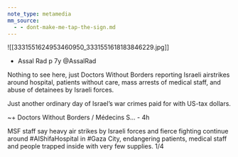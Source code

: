 ```yaml
---
note_type: metamedia
mm_source:
  - - dont-make-me-tap-the-sign.md
---
```


![[3331551624953460950_3331551618183846229.jpg]]

* Assal Rad
p 7y @AssalRad

Nothing to see here, just Doctors Without
Borders reporting Israeli airstrikes around
hospital, patients without care, mass arrests of
medical staff, and abuse of detainees by Israeli
forces.

Just another ordinary day of Israel’s war crimes
paid for with US-tax dollars.

~+ Doctors Without Borders / Médecins S... - 4h

MSF staff say heavy air strikes by Israeli forces and
fierce fighting continue around #AIShifaHospital in
#Gaza City, endangering patients, medical staff
and people trapped inside with very few supplies.
1/4

